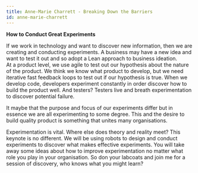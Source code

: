 ```yaml
---
title: Anne-Marie Charrett - Breaking Down the Barriers
id: anne-marie-charrett
---
```


**How to Conduct Great Experiments**

If we work in technology and want to discover new information, then we are creating and conducting experiments.
A business may have a new idea and want to test it out and so adopt a Lean approach to business ideation.  
At a product level, we use agile to test out our hypothesis about the nature of  the product. We think we know what product to develop, but we need iterative fast feedback loops to test out if our hypothesis is true.
When we develop code, developers experiment constantly in order discover how to build the product well.
And testers? Testers live and breath experimentation to discover potential failure.  

It maybe that the purpose and focus of our experiments differ but in essence we are all experimenting to some degree. This and the desire to build quality product is something that unites many organisations.

Experimentation is vital. Where else does theory and reality meet? This keynote is no different.  We will be using robots to design and conduct experiments to discover what makes effective experiments. You will take away some ideas about how to improve experimentation no matter what role you play in your organisation.
So don your labcoats and join me for a session of discovery, who knows what you might learn?
